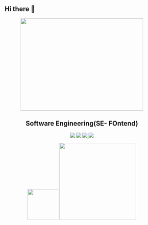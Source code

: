 ## Hi there 👋
<p align="center">
  <img src="https://sdmntprwestus2.oaiusercontent.com/files/00000000-cae4-61f8-bde6-dcf01d4398f5/raw?se=2025-07-16T14%3A05%3A44Z&sp=r&sv=2024-08-04&sr=b&scid=4fb1baf3-1305-5abd-9a5e-77dfa7e21657&skoid=c156db82-7a33-468f-9cdd-06af263ceec8&sktid=a48cca56-e6da-484e-a814-9c849652bcb3&skt=2025-07-16T11%3A08%3A30Z&ske=2025-07-17T11%3A08%3A30Z&sks=b&skv=2024-08-04&sig=hrnDFvO6qrWMKJRAuItQ8ssJj5OIYkzhz4KSQDEVqwM%3D" width="400" height="300"/>
</p>

<h2 align="center">Software Engineering(SE- FOntend)</h2>
<p align="center">
  <a href="https://www.linkedin.com/in/tong-phuc-khiem-de180092" target="_blank"><img src="https://img.shields.io/badge/LinkedIn-%230077B5.svg?style=flat&logo=linkedin&logoColor=white"/></a>
   <a href="https://github.com/xbicat204"><img src="https://img.shields.io/badge/GitHub-%23181717.svg?style=flat&logo=github&logoColor=white"/></a>
  <a href="mailto:khiemtong2004@gmail.com">
    <img src="https://img.shields.io/badge/Gmail-red?style=for-the-badge&logo=gmail" />
  </a>
  <a href="https://github.com/xbicat204">
    <img src="https://img.shields.io/badge/GitHub-black?style=for-the-badge&logo=github" />
  </a>
</p>
<p align="center">
  <img src="https://images.credly.com/images/70d71df5-f3dc-4380-9b9d-f22513a70417/CCNAITN__1_.png" width="100"/>
  <img src="https://s3.amazonaws.com/coursera_assets/meta_images/generated/CERTIFICATE_LANDING_PAGE/CERTIFICATE_LANDING_PAGE~UQJKBG67HQBB/CERTIFICATE_LANDING_PAGE~UQJKBG67HQBB.jpeg" width="250"/>
</p>


<!--
**xbicat204/xbicat204** is a ✨ _special_ ✨ repository because its `README.md` (this file) appears on your GitHub profile.

Here are some ideas to get you started:

- 🔭 I’m currently working on ...
- 🌱 I’m currently learning ...
- 👯 I’m looking to collaborate on ...
- 🤔 I’m looking for help with ...
- 💬 Ask me about ...
- 📫 How to reach me: ...
- 😄 Pronouns: ...
- ⚡ Fun fact: ...
-->

